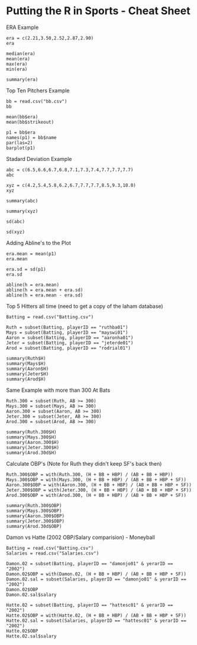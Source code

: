 #  Putting the R in Sports - Cheat Sheet  #

ERA Example

```
era = c(2.21,3.50,2.52,2.87,2.90)
era

median(era)
mean(era)
max(era)
min(era)

summary(era)
```

Top Ten Pitchers Example

```
bb = read.csv("bb.csv")
bb

mean(bb$era)
mean(bb$strikeout)

p1 = bb$era
names(p1) = bb$name
par(las=2)
barplot(p1)
```

Stadard Deviation Example

```
abc = c(6.5,6.6,6.7,6.8,7.1,7.3,7.4,7.7,7.7,7.7)
abc

xyz = c(4.2,5.4,5.8,6.2,6.7,7.7,7.7,8.5,9.3,10.0)
xyz

summary(abc)

summary(xyz)

sd(abc)

sd(xyz)
```

Adding Abline's to the Plot

```
era.mean = mean(p1)
era.mean

era.sd = sd(p1)
era.sd

abline(h = era.mean)
abline(h = era.mean + era.sd)
abline(h = era.mean - era.sd)
```
Top 5 Hitters all time
(need to get a copy of the laham database)

```
Batting = read.csv("Batting.csv")

Ruth = subset(Batting, playerID == "ruthba01")
Mays = subset(Batting, playerID == "mayswi01")
Aaron = subset(Batting, playerID == "aaronha01")
Jeter = subset(Batting, playerID == "jeterde01")
Arod = subset(Batting, playerID == "rodrial01")

summary(Ruth$H)
summary(Mays$H)
summary(Aaron$H)
summary(Jeter$H)
summary(Arod$H)
```
Same Example with more than 300 At Bats

```
Ruth.300 = subset(Ruth, AB >= 300) 
Mays.300 = subset(Mays, AB >= 300)
Aaron.300 = subset(Aaron, AB >= 300)
Jeter.300 = subset(Jeter, AB >= 300)
Arod.300 = subset(Arod, AB >= 300)

summary(Ruth.300$H)
summary(Mays.300$H)
summary(Aaron.300$H)
summary(Jeter.300$H)
summary(Arod.30d$H)
```

Calculate OBP's 
(Note for Ruth they didn't keep SF's back then)

```
Ruth.300$OBP = with(Ruth.300, (H + BB + HBP) / (AB + BB + HBP)) 
Mays.300$OBP = with(Mays.300, (H + BB + HBP) / (AB + BB + HBP + SF))
Aaron.300$OBP = with(Aaron.300, (H + BB + HBP) / (AB + BB + HBP + SF)) 
Jeter.300$OBP = with(Jeter.300, (H + BB + HBP) / (AB + BB + HBP + SF)) 
Arod.300$OBP = with(Arod.300, (H + BB + HBP) / (AB + BB + HBP + SF)) 

summary(Ruth.300$OBP)
summary(Mays.300$OBP)
summary(Aaron.300$OBP)
summary(Jeter.300$OBP)
summary(Arod.30d$OBP)
```
Damon vs Hatte (2002 OBP/Salary comparision) - Moneyball

```
Batting = read.csv("Batting.csv")
Salaries = read.csv("Salaries.csv")

Damon.02 = subset(Batting, playerID == "damonjo01" & yerarID == "2002") 
Damon.02$OBP = with(Damon.02, (H + BB + HBP) / (AB + BB + HBP + SF)) 
Damon.02.sal = subset(Salaries, playerID == "damonjo01" & yerarID == "2002") 
Damon.02$OBP
Damon.02.sal$salary

Hatte.02 = subset(Batting, playerID == "hattesc01" & yerarID == "2002") 
Hatte.02$OBP = with(Hatte.02, (H + BB + HBP) / (AB + BB + HBP + SF)) 
Hatte.02.sal = subset(Salaries, playerID == "hattesc01" & yerarID == "2002") 
Hatte.02$OBP
Hatte.02.sal$salary
```

